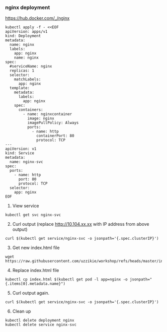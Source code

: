 ### nginx deployment

https://hub.docker.com/_/nginx

```
kubectl apply -f - <<EOF
apiVersion: apps/v1
kind: Deployment
metadata:
  name: nginx
  labels:
    app: nginx
    name: nginx
spec:
  #serviceName: nginx
  replicas: 1 
  selector: 
    matchLabels:
      app: nginx
  template: 
    metadata:
      labels: 
        app: nginx
    spec:
      containers:
        - name: nginxcontainer
          image: nginx
          imagePullPolicy: Always            
          ports:
            - name: http
              containerPort: 80
              protocol: TCP
---
apiVersion: v1
kind: Service
metadata:
  name: nginx-svc
spec:
  ports:
    - name: http    
      port: 80
      protocol: TCP
  selector:
    app: nginx
EOF
```


1. View service
```
kubectl get svc nginx-svc
```
2. Curl output (replace http://10.104.xx.xx with IP address from above output)
```
curl $(kubectl get service/nginx-svc -o jsonpath='{.spec.clusterIP}')
```

3. Get new index.html file
```
wget https://raw.githubusercontent.com/uzzikie/workshop/refs/heads/master/index.html
```

4. Replace index.html file
```
kubectl cp index.html $(kubectl get pod -l app=nginx -o jsonpath="{.items[0].metadata.name}")
```
5. Curl output again.
```
curl $(kubectl get service/nginx-svc -o jsonpath='{.spec.clusterIP}')
```

6. Clean up
```
kubectl delete deployment nginx
kubectl delete service nginx-svc
```
